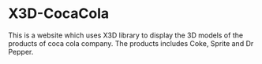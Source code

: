 # X3D-CocaCola
This is a website which uses X3D library to display the 3D models of the products of coca cola company. The products includes Coke, Sprite and Dr Pepper. 
